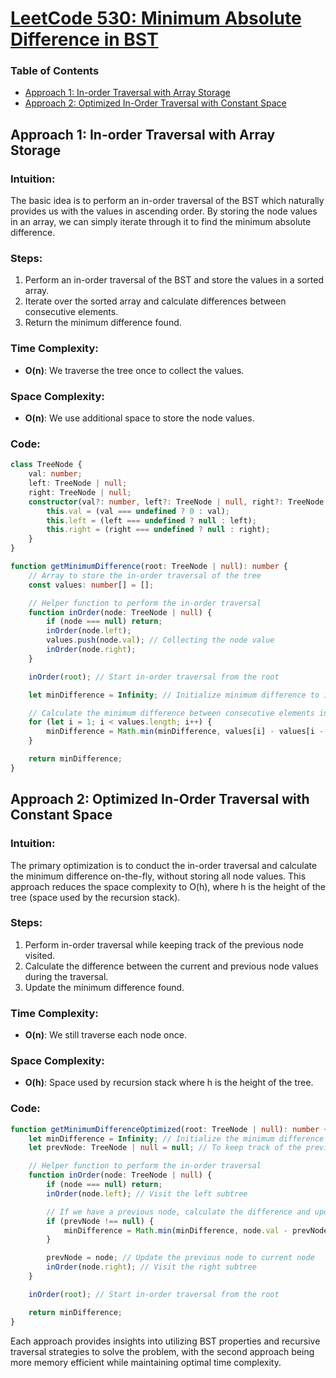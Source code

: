 # [LeetCode 530: Minimum Absolute Difference in BST](https://leetcode.com/problems/minimum-absolute-difference-in-bst/)

### Table of Contents
- [Approach 1: In-order Traversal with Array Storage](#approach-1)
- [Approach 2: Optimized In-Order Traversal with Constant Space](#approach-2)

## Approach 1: In-order Traversal with Array Storage <a name="approach-1"></a>

### Intuition:
The basic idea is to perform an in-order traversal of the BST which naturally provides us with the values in ascending order. By storing the node values in an array, we can simply iterate through it to find the minimum absolute difference.

### Steps:
1. Perform an in-order traversal of the BST and store the values in a sorted array.
2. Iterate over the sorted array and calculate differences between consecutive elements.
3. Return the minimum difference found.

### Time Complexity:
- **O(n)**: We traverse the tree once to collect the values.
  
### Space Complexity:
- **O(n)**: We use additional space to store the node values.

### Code:
```typescript
class TreeNode {
    val: number;
    left: TreeNode | null;
    right: TreeNode | null;
    constructor(val?: number, left?: TreeNode | null, right?: TreeNode | null) {
        this.val = (val === undefined ? 0 : val);
        this.left = (left === undefined ? null : left);
        this.right = (right === undefined ? null : right);
    }
}

function getMinimumDifference(root: TreeNode | null): number {
    // Array to store the in-order traversal of the tree
    const values: number[] = [];

    // Helper function to perform the in-order traversal
    function inOrder(node: TreeNode | null) {
        if (node === null) return;
        inOrder(node.left);
        values.push(node.val); // Collecting the node value
        inOrder(node.right);
    }

    inOrder(root); // Start in-order traversal from the root

    let minDifference = Infinity; // Initialize minimum difference to infinity

    // Calculate the minimum difference between consecutive elements in the sorted array
    for (let i = 1; i < values.length; i++) {
        minDifference = Math.min(minDifference, values[i] - values[i - 1]);
    }

    return minDifference;
}
```

## Approach 2: Optimized In-Order Traversal with Constant Space <a name="approach-2"></a>

### Intuition:
The primary optimization is to conduct the in-order traversal and calculate the minimum difference on-the-fly, without storing all node values. This approach reduces the space complexity to O(h), where h is the height of the tree (space used by the recursion stack).

### Steps:
1. Perform in-order traversal while keeping track of the previous node visited.
2. Calculate the difference between the current and previous node values during the traversal.
3. Update the minimum difference found.

### Time Complexity:
- **O(n)**: We still traverse each node once.

### Space Complexity:
- **O(h)**: Space used by recursion stack where h is the height of the tree.

### Code:
```typescript
function getMinimumDifferenceOptimized(root: TreeNode | null): number {
    let minDifference = Infinity; // Initialize the minimum difference to infinity
    let prevNode: TreeNode | null = null; // To keep track of the previous node in in-order traversal

    // Helper function to perform the in-order traversal
    function inOrder(node: TreeNode | null) {
        if (node === null) return;
        inOrder(node.left); // Visit the left subtree

        // If we have a previous node, calculate the difference and update minimum difference
        if (prevNode !== null) {
            minDifference = Math.min(minDifference, node.val - prevNode.val);
        }

        prevNode = node; // Update the previous node to current node
        inOrder(node.right); // Visit the right subtree
    }

    inOrder(root); // Start in-order traversal from the root

    return minDifference;
}
```

Each approach provides insights into utilizing BST properties and recursive traversal strategies to solve the problem, with the second approach being more memory efficient while maintaining optimal time complexity.

